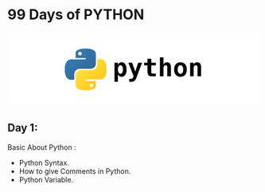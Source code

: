 # 99 Days of PYTHON
![](/images/py.png)
## Day 1:

Basic About Python :

- Python Syntax.
- How to give Comments in Python.
-  Python Variable.




